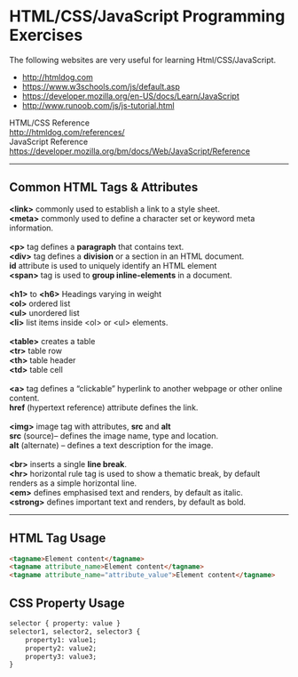 # HTML/CSS/JavaScript Programming Exercises

The following websites are very useful for learning Html/CSS/JavaScript.
* http://htmldog.com
* https://www.w3schools.com/js/default.asp
* https://developer.mozilla.org/en-US/docs/Learn/JavaScript
* http://www.runoob.com/js/js-tutorial.html

HTML/CSS Reference<br>
http://htmldog.com/references/<br>
JavaScript Reference<br>
https://developer.mozilla.org/bm/docs/Web/JavaScript/Reference<br>

--------------------------------------------------------------------------------
## Common HTML Tags & Attributes
**&lt;link&gt;** commonly used to establish a link to a style sheet.<br>
**&lt;meta&gt;** commonly used to define a character set or keyword meta information.<br>
<br>
**&lt;p&gt;** tag defines a **paragraph** that contains text.<br>
**&lt;div&gt;** tag defines a **division** or a section in an HTML document.<br>
**id** attribute is used to uniquely identify an HTML element<br>
**&lt;span&gt;** tag is used to **group inline-elements** in a document.<br>
<br>
**&lt;h1&gt;** to **&lt;h6&gt;** Headings varying in weight<br>
**&lt;ol&gt;** ordered list<br>
**&lt;ul&gt;** unordered list<br>
**&lt;li&gt;** list items inside &lt;ol&gt; or &lt;ul&gt; elements.<br>
<br>
**&lt;table&gt;** creates a table<br>
**&lt;tr&gt;** table row<br>
**&lt;th&gt;** table header<br>
**&lt;td&gt;** table cell<br>
<br>
**&lt;a&gt;** tag defines a “clickable” hyperlink to another webpage or other online content.<br>
**href** (hypertext reference) attribute defines the link.<br>
<br>
**&lt;img&gt;** image tag with attributes, **src** and **alt**<br>
**src** (source)– defines the image name, type and location.<br>
**alt** (alternate) – defines a text description for the image.<br>
<br>
**&lt;br&gt;** inserts a single **line break**.<br>
**&lt;hr&gt;** horizontal rule tag is used to show a thematic break, by default renders as a simple horizontal line.<br>
**&lt;em&gt;** defines emphasised text and renders, by default as italic.<br>
**&lt;strong&gt;** defines important text and renders, by default as bold.<br>

--------------------------------------------------------------------------------
## HTML Tag Usage
```html
<tagname>Element content</tagname>
<tagname attribute_name>Element content</tagname>
<tagname attribute_name="attribute_value">Element content</tagname>
```

## CSS Property Usage
```html
selector { property: value }
selector1, selector2, selector3 {
    property1: value1;
    property2: value2;
    property3: value3;
}
```
